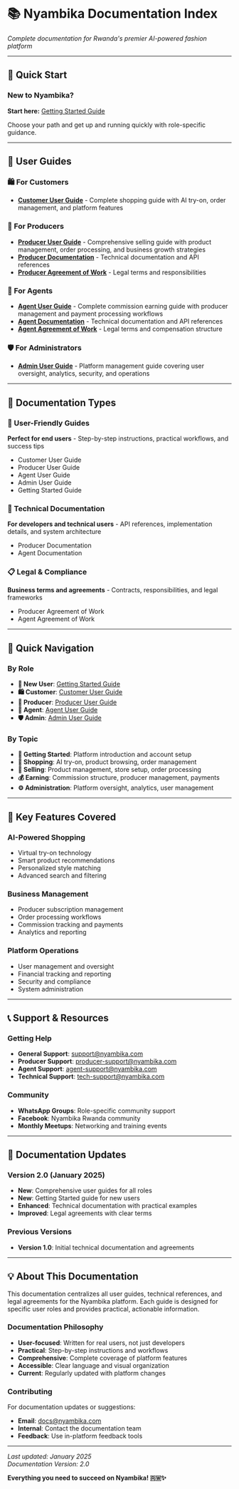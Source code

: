 # 📚 Nyambika Documentation Index

_Complete documentation for Rwanda's premier AI-powered fashion platform_

---

## 🚀 Quick Start

### New to Nyambika?

**Start here:** [Getting Started Guide](./Getting_Started_Guide.md)

Choose your path and get up and running quickly with role-specific guidance.

---

## 👤 User Guides

### 🛍️ For Customers

- **[Customer User Guide](./customer/Customer_User_Guide.md)** - Complete shopping guide with AI try-on, order management, and platform features

### 🏪 For Producers

- **[Producer User Guide](./producer/Producer_User_Guide.md)** - Comprehensive selling guide with product management, order processing, and business growth strategies
- **[Producer Documentation](./producer/Producer_Documentation.md)** - Technical documentation and API references
- **[Producer Agreement of Work](./producer/Producer_Agreement_of_Work.md)** - Legal terms and responsibilities

### 💼 For Agents

- **[Agent User Guide](./agent/Agent_User_Guide.md)** - Complete commission earning guide with producer management and payment processing workflows
- **[Agent Documentation](./agent/Agent_Documentation.md)** - Technical documentation and API references
- **[Agent Agreement of Work](./agent/Agent_Agreement_of_Work.md)** - Legal terms and compensation structure

### 🛡️ For Administrators

- **[Admin User Guide](./admin/Admin_User_Guide.md)** - Platform management guide covering user oversight, analytics, security, and operations

---

## 📖 Documentation Types

### 🎯 User-Friendly Guides

**Perfect for end users** - Step-by-step instructions, practical workflows, and success tips

- Customer User Guide
- Producer User Guide
- Agent User Guide
- Admin User Guide
- Getting Started Guide

### 🔧 Technical Documentation

**For developers and technical users** - API references, implementation details, and system architecture

- Producer Documentation
- Agent Documentation

### 📋 Legal & Compliance

**Business terms and agreements** - Contracts, responsibilities, and legal frameworks

- Producer Agreement of Work
- Agent Agreement of Work

---

## 🎯 Quick Navigation

### By Role

- **👤 New User**: [Getting Started Guide](./Getting_Started_Guide.md)
- **🛍️ Customer**: [Customer User Guide](./customer/Customer_User_Guide.md)
- **🏪 Producer**: [Producer User Guide](./producer/Producer_User_Guide.md)
- **💼 Agent**: [Agent User Guide](./agent/Agent_User_Guide.md)
- **🛡️ Admin**: [Admin User Guide](./admin/Admin_User_Guide.md)

### By Topic

- **🚀 Getting Started**: Platform introduction and account setup
- **🛒 Shopping**: AI try-on, product browsing, order management
- **💼 Selling**: Product management, store setup, order processing
- **💰 Earning**: Commission structure, producer management, payments
- **⚙️ Administration**: Platform oversight, analytics, user management

---

## 🌟 Key Features Covered

### AI-Powered Shopping

- Virtual try-on technology
- Smart product recommendations
- Personalized style matching
- Advanced search and filtering

### Business Management

- Producer subscription management
- Order processing workflows
- Commission tracking and payments
- Analytics and reporting

### Platform Operations

- User management and oversight
- Financial tracking and reporting
- Security and compliance
- System administration

---

## 📞 Support & Resources

### Getting Help

- **General Support**: support@nyambika.com
- **Producer Support**: producer-support@nyambika.com
- **Agent Support**: agent-support@nyambika.com
- **Technical Support**: tech-support@nyambika.com

### Community

- **WhatsApp Groups**: Role-specific community support
- **Facebook**: Nyambika Rwanda community
- **Monthly Meetups**: Networking and training events

---

## 🔄 Documentation Updates

### Version 2.0 (January 2025)

- **New**: Comprehensive user guides for all roles
- **New**: Getting Started guide for new users
- **Enhanced**: Technical documentation with practical examples
- **Improved**: Legal agreements with clear terms

### Previous Versions

- **Version 1.0**: Initial technical documentation and agreements

---

## 💡 About This Documentation

This documentation centralizes all user guides, technical references, and legal agreements for the Nyambika platform. Each guide is designed for specific user roles and provides practical, actionable information.

### Documentation Philosophy

- **User-focused**: Written for real users, not just developers
- **Practical**: Step-by-step instructions and workflows
- **Comprehensive**: Complete coverage of platform features
- **Accessible**: Clear language and visual organization
- **Current**: Regularly updated with platform changes

### Contributing

For documentation updates or suggestions:

- **Email**: docs@nyambika.com
- **Internal**: Contact the documentation team
- **Feedback**: Use in-platform feedback tools

---

_Last updated: January 2025_  
_Documentation Version: 2.0_

**Everything you need to succeed on Nyambika! 🇷🇼✨**
